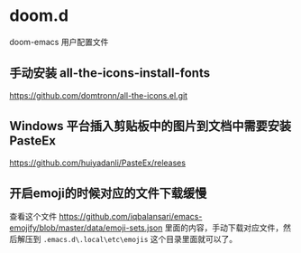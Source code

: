# doom.d
doom-emacs 用户配置文件

## 手动安装 all-the-icons-install-fonts
https://github.com/domtronn/all-the-icons.el.git

## Windows 平台插入剪贴板中的图片到文档中需要安装PasteEx
https://github.com/huiyadanli/PasteEx/releases

## 开启emoji的时候对应的文件下载缓慢
查看这个文件 https://github.com/iqbalansari/emacs-emojify/blob/master/data/emoji-sets.json  里面的内容，手动下载对应文件，然后解压到
`.emacs.d\.local\etc\emojis` 这个目录里面就可以了。




